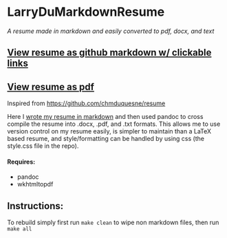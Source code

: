 # LarryDuMarkdownResume
*A resume made in markdown and easily converted to pdf, docx, and text*

## [View resume as github markdown w/ clickable links](https://github.com/LarsDu/LarryDuMarkdownResume/blob/main/index.md)
## [View resume as pdf](https://github.com/LarsDu/LarryDuMarkdownResume/blob/main/index.pdf)

Inspired from https://github.com/chmduquesne/resume

Here I [wrote my resume in markdown](https://github.com/LarsDu/LarryDuMarkdownResume/blob/main/index.md) and then used pandoc to cross compile the resume into .docx, .pdf, and .txt formats. This allows me to use version control on my resume easily, is simpler to maintain than a LaTeX based resume, and style/formatting can be handled by using css (the style.css file in the repo).

#### Requires:

 * pandoc
 * wkhtmltopdf
 
## Instructions:
To rebuild simply first run `make clean` to wipe non markdown files, then run `make all`


